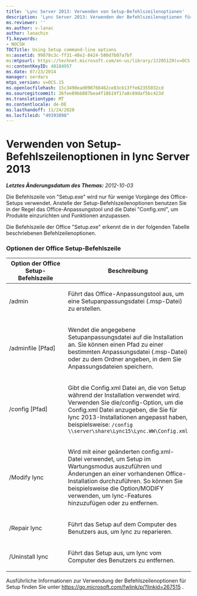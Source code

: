 ```yaml
---
title: 'Lync Server 2013: Verwenden von Setup-Befehlszeilenoptionen'
description: 'Lync Server 2013: Verwenden der Befehlszeilenoptionen für Setup.'
ms.reviewer: ''
ms.author: v-lanac
author: lanachin
f1.keywords:
- NOCSH
TOCTitle: Using Setup command-line options
ms:assetid: 99878c3c-ff31-48e2-8424-580d7b07a7bf
ms:mtpsurl: https://technet.microsoft.com/en-us/library/JJ205129(v=OCS.15)
ms:contentKeyID: 48184957
ms.date: 07/23/2014
manager: serdars
mtps_version: v=OCS.15
ms.openlocfilehash: 15c3490ead090766462ce83cb13ffe62355032cd
ms.sourcegitcommit: 36fee89bb887bea4f18b19f17a8c69daf5bc423d
ms.translationtype: MT
ms.contentlocale: de-DE
ms.lasthandoff: 11/24/2020
ms.locfileid: "49393898"
---
```

# <a name="using-setup-command-line-options-in-lync-server-2013"></a>Verwenden von Setup-Befehlszeilenoptionen in lync Server 2013

<div data-xmlns="http://www.w3.org/1999/xhtml">

<div class="topic" data-xmlns="http://www.w3.org/1999/xhtml" data-msxsl="urn:schemas-microsoft-com:xslt" data-cs="https://msdn.microsoft.com/">

<div data-asp="https://msdn2.microsoft.com/asp">



</div>

<div id="mainSection">

<div id="mainBody">

<span> </span>

_**Letztes Änderungsdatum des Themas:** 2012-10-03_

Die Befehlszeile von "Setup.exe" wird nur für wenige Vorgänge des Office-Setups verwendet. Anstelle der Setup-Befehlszeilenoptionen benutzen Sie in der Regel das Office-Anpassungstool und die Datei "Config.xml", um Produkte einzurichten und Funktionen anzupassen.

Die Befehlszeile der Office "Setup.exe" erkennt die in der folgenden Tabelle beschriebenen Befehlzeilenoptionen.

### <a name="office-setup-command-line-options"></a>Optionen der Office Setup-Befehlszeile

<table>
<colgroup>
<col style="width: 50%" />
<col style="width: 50%" />
</colgroup>
<thead>
<tr class="header">
<th>Option der Office Setup-Befehlszeile</th>
<th>Beschreibung</th>
</tr>
</thead>
<tbody>
<tr class="odd">
<td><p>/admin</p></td>
<td><p>Führt das Office-Anpassungstool aus, um eine Setupanpassungsdatei (.msp-Datei) zu erstellen.</p></td>
</tr>
<tr class="even">
<td><p>/adminfile [Pfad]</p></td>
<td><p>Wendet die angegebene Setupanpassungsdatei auf die Installation an. Sie können einen Pfad zu einer bestimmten Anpassungsdatei (.msp-Datei) oder zu dem Ordner angeben, in dem Sie Anpassungsdateien speichern.</p></td>
</tr>
<tr class="odd">
<td><p>/config [Pfad]</p></td>
<td><p>Gibt die Config.xml Datei an, die von Setup während der Installation verwendet wird. Verwenden Sie die/config-Option, um die Config.xml Datei anzugeben, die Sie für lync 2013-Installationen angepasst haben, beispielsweise: <code>/config \\server\share\Lync15\Lync.WW\Config.xml</code></p></td>
</tr>
<tr class="even">
<td><p>/Modify lync</p></td>
<td><p>Wird mit einer geänderten config.xml-Datei verwendet, um Setup im Wartungsmodus auszuführen und Änderungen an einer vorhandenen Office-Installation durchzuführen. So können Sie beispielsweise die Option/MODIFY verwenden, um lync-Features hinzuzufügen oder zu entfernen.</p></td>
</tr>
<tr class="odd">
<td><p>/Repair lync</p></td>
<td><p>Führt das Setup auf dem Computer des Benutzers aus, um lync zu reparieren.</p></td>
</tr>
<tr class="even">
<td><p>/Uninstall lync</p></td>
<td><p>Führt das Setup aus, um lync vom Computer des Benutzers zu entfernen.</p></td>
</tr>
</tbody>
</table>


Ausführliche Informationen zur Verwendung der Befehlszeilenoptionen für Setup finden Sie unter <https://go.microsoft.com/fwlink/p/?linkid=267515> .

</div>

<span> </span>

</div>

</div>

</div>

